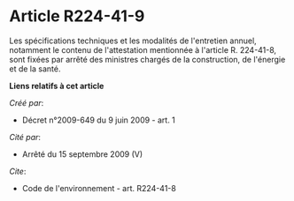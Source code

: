 # Article R224-41-9

Les spécifications techniques et les modalités de l'entretien annuel, notamment le contenu de l'attestation mentionnée à
l'article R. 224-41-8, sont fixées par arrêté des ministres chargés de la construction, de l'énergie et de la santé.

**Liens relatifs à cet article**

_Créé par_:

  - Décret n°2009-649 du 9 juin 2009 - art. 1

_Cité par_:

  - Arrêté du 15 septembre 2009 (V)

_Cite_:

  - Code de l'environnement - art. R224-41-8
